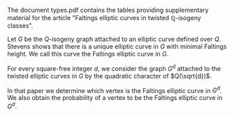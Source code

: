 The document types.pdf contains the tables providing supplementary material for the article "Faltings elliptic curves in twisted $\mathbb Q$-isogeny classes".

Let $G$ be the $Q$-isogeny graph attached to an elliptic curve defined over $Q$.
Stevens shows that there is a unique elliptic curve in $G$ with minimal Faltings height. 
We call this curve the Faltings elliptic curve in $G$.

For every square-free integer $d$, we consider the graph $G^d$
attached to the twisted elliptic curves in $G$ 
by the quadratic character of $Q(\sqrt{d})$.

In that paper we determine which vertex is the Faltings elliptic curve in $G^d$. 
We also obtain the probability of a vertex to be the Faltings elliptic curve in $G^d$. 
